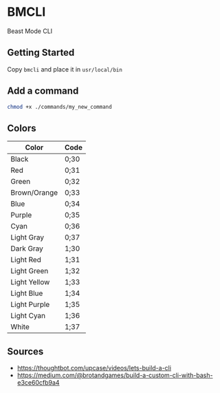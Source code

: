 # BMCLI

Beast Mode CLI

## Getting Started

Copy `bmcli` and place it in `usr/local/bin`

## Add a command

```sh
chmod +x ./commands/my_new_command
```

## Colors

| Color        | Code |
| ------------ | ---- |
| Black        | 0;30 |
| Red          | 0;31 |
| Green        | 0;32 |
| Brown/Orange | 0;33 |
| Blue         | 0;34 |
| Purple       | 0;35 |
| Cyan         | 0;36 |
| Light Gray   | 0;37 |
| Dark Gray    | 1;30 |
| Light Red    | 1;31 |
| Light Green  | 1;32 |
| Light Yellow | 1;33 |
| Light Blue   | 1;34 |
| Light Purple | 1;35 |
| Light Cyan   | 1;36 |
| White        | 1;37 |

## Sources

- https://thoughtbot.com/upcase/videos/lets-build-a-cli
- https://medium.com/@brotandgames/build-a-custom-cli-with-bash-e3ce60cfb9a4
